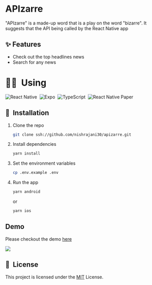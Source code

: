 # APIzarre
"APIzarre" is a made-up word that is a play on the word "bizarre". It suggests that the API being called by the React Native app

## ✨ Features

- Check out the top headlines news
- Search for any news


# 👨‍💻 &nbsp;Using

![React Native](https://img.shields.io/badge/-React%20Native-141321?style=flat&logo=React)&nbsp;
![Expo](https://img.shields.io/badge/-Expo-141321?style=flat&logo=Expo)&nbsp;
![TypeScript](https://img.shields.io/badge/-TypeScript-141321?style=flat&logo=TypeScript&logoColor=3178C6)&nbsp;
![React Native Paper](https://img.shields.io/badge/-React%20Native%20Paper-141321?style=flat&logo=React)&nbsp;

## 🚀 &nbsp;Installation

1. Clone the repo

    ```bash
    git clone ssh://github.com/nishrajani30/apizarre.git
    ```

2. Install dependencies

    ```bash
    yarn install
    ```
   
3. Set the environment variables

    ```bash
    cp .env.example .env
    ```
4. Run the app

    ```bash
    yarn android
    ```
    or
    ```bash
    yarn ios
    ```
   
## Demo

Please checkout the demo [here](https://www.loom.com/share/5c4e3e4a25dc47318c4c8a836c7c6029)


<a href="https://www.loom.com/share/5c4e3e4a25dc47318c4c8a836c7c6029">
    <img style="max-width:300px;" src="https://cdn.loom.com/sessions/thumbnails/5c4e3e4a25dc47318c4c8a836c7c6029-with-play.gif">
</a>

## 📝 &nbsp;License

This project is licensed under the [MIT](LICENSE) License.


   
